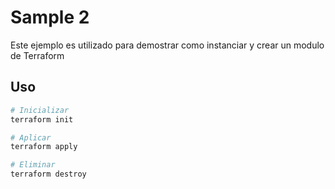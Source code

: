 # Sample 2

Este ejemplo es utilizado para demostrar como instanciar y crear un modulo de
Terraform

## Uso

```sh
# Inicializar
terraform init

# Aplicar
terraform apply

# Eliminar
terraform destroy
```
